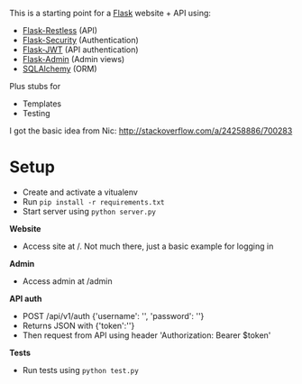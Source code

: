 This is a starting point for a [Flask](http://flask.pocoo.org/) website + API using:

- [Flask-Restless](https://flask-restless.readthedocs.org/en/latest/) (API)
- [Flask-Security](https://pythonhosted.org/Flask-Security/) (Authentication)
- [Flask-JWT](https://pythonhosted.org/Flask-JWT/) (API authentication)
- [Flask-Admin](http://flask-admin.readthedocs.org/en/latest/) (Admin views)
- [SQLAlchemy](http://www.sqlalchemy.org/) (ORM)

Plus stubs for

- Templates
- Testing

I got the basic idea from Nic:
http://stackoverflow.com/a/24258886/700283

Setup
=====

- Create and activate a vitualenv
- Run `pip install -r requirements.txt`
- Start server using `python server.py`

**Website**

- Access site at /. Not much there, just a basic example for logging in

**Admin**

- Access admin at /admin

**API auth**

- POST /api/v1/auth {'username': '', 'password': ''}
- Returns JSON with {'token':''}  
- Then request from API using header 'Authorization: Bearer $token'

**Tests**

- Run tests using `python test.py`
